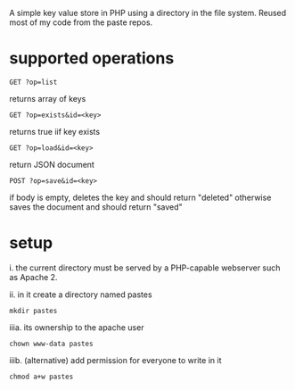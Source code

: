 A simple key value store in PHP using a directory in the file system.
Reused most of my code from the paste repos.



# supported operations


`GET ?op=list`

returns array of keys



`GET ?op=exists&id=<key>`

returns true iif key exists



`GET ?op=load&id=<key>`

return JSON document



`POST ?op=save&id=<key>`

if body is empty, deletes the key and should return "deleted"
otherwise saves the document and should return "saved"



# setup

i. the current directory must be served by a PHP-capable webserver such as Apache 2.


ii. in it create a directory named pastes

    mkdir pastes


iiia. its ownership to the apache user

    chown www-data pastes


iiib. (alternative) add permission for everyone to write in it

    chmod a+w pastes

